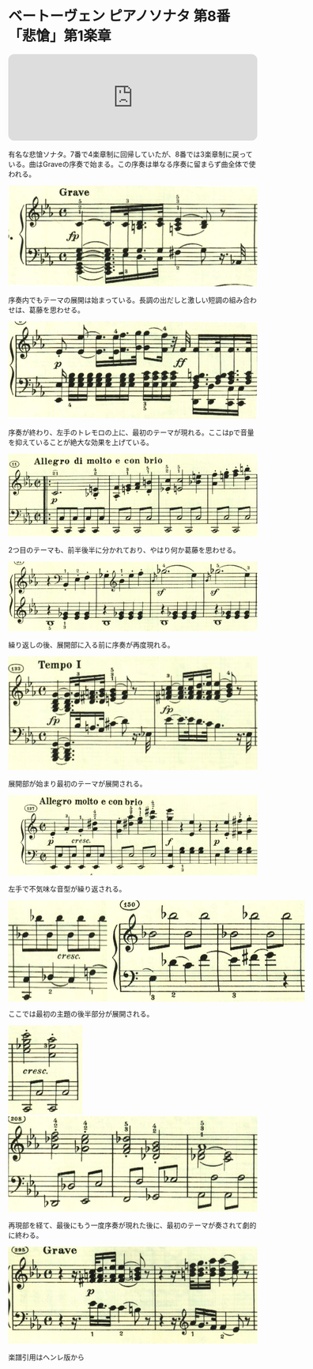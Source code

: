 # ベートーヴェン ピアノソナタ 第8番「悲愴」第1楽章

<iframe height="175" width="100%" title="Media player" src="https://embed.music.apple.com/us/album/piano-sonata-no-8-in-c-minor-op-13-pathetique-i-grave/937943891?i=937943917&amp;itscg=30200&amp;itsct=music_box_player&amp;ls=1&amp;app=music&amp;mttnsubad=937943917&amp;theme=auto" id="embedPlayer" style="border:0;border-radius:12px;width:100%;height:175px;max-width:660px" sandbox="allow-forms allow-popups allow-same-origin allow-scripts allow-top-navigation-by-user-activation" allow="autoplay *; encrypted-media *; clipboard-write"></iframe>

有名な悲愴ソナタ。7番で4楽章制に回帰していたが、8番では3楽章制に戻っている。曲はGraveの序奏で始まる。この序奏は単なる序奏に留まらず曲全体で使われる。

<img src="575.jpg">

序奏内でもテーマの展開は始まっている。長調の出だしと激しい短調の組み合わせは、葛藤を思わせる。

<img src="576.jpg">

序奏が終わり、左手のトレモロの上に、最初のテーマが現れる。ここはpで音量を抑えていることが絶大な効果を上げている。

<img src="579.jpg">

2つ目のテーマも、前半後半に分かれており、やはり何か葛藤を思わせる。

<img src="578.jpg">

繰り返しの後、展開部に入る前に序奏が再度現れる。

<img src="577.jpg">

展開部が始まり最初のテーマが展開される。

<img src="581.jpg">

左手で不気味な音型が繰り返される。

<div style="display: flex;">
<img src="580.jpg">
<img src="582.jpg">
</div>

ここでは最初の主題の後半部分が展開される。


<img src="584.jpg">
<img src="587.jpg">


再現部を経て、最後にもう一度序奏が現れた後に、最初のテーマが奏されて劇的に終わる。

<img src="588.jpg">

楽譜引用はヘンレ版から
